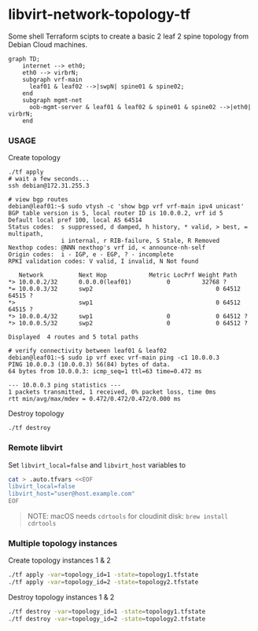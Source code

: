 # libvirt-network-topology-tf

Some shell Terraform scipts to create a basic 2 leaf 2 spine topology from Debian Cloud machines.


```mermaid
graph TD;
    internet --> eth0;
    eth0 --> virbrN;
    subgraph vrf-main
      leaf01 & leaf02 -->|swpN| spine01 & spine02;
    end
    subgraph mgmt-net
      oob-mgmt-server & leaf01 & leaf02 & spine01 & spine02 -->|eth0| virbrN;
    end
```

### USAGE

Create topology

```
./tf apply
# wait a few seconds...
ssh debian@172.31.255.3

# view bgp routes
debian@leaf01:~$ sudo vtysh -c 'show bgp vrf vrf-main ipv4 unicast'
BGP table version is 5, local router ID is 10.0.0.2, vrf id 5
Default local pref 100, local AS 64514
Status codes:  s suppressed, d damped, h history, * valid, > best, = multipath,
               i internal, r RIB-failure, S Stale, R Removed
Nexthop codes: @NNN nexthop's vrf id, < announce-nh-self
Origin codes:  i - IGP, e - EGP, ? - incomplete
RPKI validation codes: V valid, I invalid, N Not found

   Network          Next Hop            Metric LocPrf Weight Path
*> 10.0.0.2/32      0.0.0.0(leaf01)          0         32768 ?
*= 10.0.0.3/32      swp2                                   0 64512 64515 ?
*>                  swp1                                   0 64512 64515 ?
*> 10.0.0.4/32      swp1                     0             0 64512 ?
*> 10.0.0.5/32      swp2                     0             0 64512 ?

Displayed  4 routes and 5 total paths

# verify connectivity between leaf01 & leaf02
debian@leaf01:~$ sudo ip vrf exec vrf-main ping -c1 10.0.0.3
PING 10.0.0.3 (10.0.0.3) 56(84) bytes of data.
64 bytes from 10.0.0.3: icmp_seq=1 ttl=63 time=0.472 ms

--- 10.0.0.3 ping statistics ---
1 packets transmitted, 1 received, 0% packet loss, time 0ms
rtt min/avg/max/mdev = 0.472/0.472/0.472/0.000 ms

```

Destroy topology

```
./tf destroy
```


### Remote libvirt

Set `libvirt_local=false` and `libvirt_host` variables to 

```sh
cat > .auto.tfvars <<EOF
libvirt_local=false
libvirt_host="user@host.example.com"
EOF
```

> NOTE: macOS needs `cdrtools` for cloudinit disk: `brew install cdrtools`

### Multiple topology instances

Create topology instances 1 & 2

```sh
./tf apply -var=topology_id=1 -state=topology1.tfstate
./tf apply -var=topology_id=2 -state=topology2.tfstate
```

Destroy topology instances 1 & 2

```sh
./tf destroy -var=topology_id=1 -state=topology1.tfstate
./tf destroy -var=topology_id=2 -state=topology2.tfstate
```
